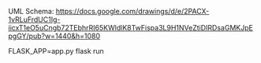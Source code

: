 UML Schema: https://docs.google.com/drawings/d/e/2PACX-1vRLuFrdUC1Ig-iicxT1eO5uCngb72TEbhrRI65KWldlK8TwFispa3L9H1NVeZtiDIRDsaGMKJpEpgGY/pub?w=1440&h=1080

FLASK_APP=app.py flask run
